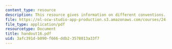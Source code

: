 ```yaml
---
content_type: resource
description: This resource gives information on different conventions.
file: https://ol-ocw-studio-app-production.s3.amazonaws.com/courses/24-251-introduction-to-philosophy-of-language-spring-2005/3afc391db090f666ddb23578013a33f7_handout16.pdf
file_type: application/pdf
resourcetype: Document
title: handout16.pdf
uid: 3afc391d-b090-f666-ddb2-3578013a33f7
---
```


